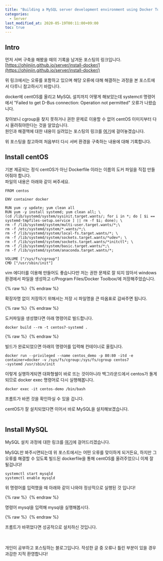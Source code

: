 ```yaml
---
title: "Building a MySQL server development environment using Docker Toolbox"
categories: 
  - Server
last_modified_at: 2020-05-19T00:11:00+09:00
toc: true
---
```


Intro
---
먼저 서버 구축을 해봤을 때의 기록을 남겨둔 포스팅의 링크입니다.<br/>
[https://ohjinjin.github.io/server/install-docker/](https://ohjinjin.github.io/server/install-docker/)<br/>

위 링크에서는 오류를 포함하고 있으며 해당 오류에 대해 해결하는 과정을 본 포스트에서 다루니 참고하시기 바랍니다.<br/>

docker에 centOS를 올리고 MySQL 설치까지 어떻게 해보았는데 systemctl 명령어에서 "Failed to get D-Bus connection: Operation not permitted" 오류가 나왔습니다.<br/>

찾아보니 cgroup을 찾지 못하거나 권한 문제로 이용할 수 없어  centOS 이미지부터 다시 올려줘야한다는 것을 알았습니다.<br/>
원인과 해결책에 대한 내용이 실려있는 포스팅의 링크를 [여기](https://this-programmer.com/entry/%EB%8F%84%EC%BB%A4Docker%EB%A1%9C-CentOS-%EC%9D%B4%EB%AF%B8%EC%A7%80-systemctl-%EC%82%AC%EC%9A%A9%ED%95%98%EA%B8%B0-2-failed-to-get-DBus-connection-Operation-not-permitted)에 걸어놓겠습니다.<br/>

위 포스팅을 참고하여 처음부터 다시 서버 환경을 구축하는 내용에 대해 기록합니다.<br/>


Install centOS
---
기본 제공되는 정식 centOS가 아닌 Dockerfile 이라는 이름의 도커 파일을 직접 만들어줘야 합니다.<br/>
파일의 내용은 아래와 같이 써주세요.<br/>

~~~
FROM centos

ENV container docker

RUN yum -y update; yum clean all
RUN yum -y install systemd; yum clean all; \
(cd /lib/systemd/system/sysinit.target.wants/; for i in *; do [ $i == systemd-tmpfiles-setup.service ] || rm -f $i; done); \
rm -f /lib/systemd/system/multi-user.target.wants/*;\
rm -f /etc/systemd/system/*.wants/*;\
rm -f /lib/systemd/system/local-fs.target.wants/*; \
rm -f /lib/systemd/system/sockets.target.wants/*udev*; \
rm -f /lib/systemd/system/sockets.target.wants/*initctl*; \
rm -f /lib/systemd/system/basic.target.wants/*;\
rm -f /lib/systemd/system/anaconda.target.wants/*;

VOLUME ["/sys/fs/cgroup"]
CMD ["/usr/sbin/init"]
~~~

vim 에디터를 이용해 만들어도 좋습니다만 저는 권한 문제로 잘 되지 않아서 windows 환경에서 파일을 생성하고 c/Program Files/Docker Toolbox/에 저장해주었습니다.<br/>

{% raw %} <img src="https://ohjinjin.github.io/assets/images/20200502docker/capture26.JPG" alt=""> {% endraw %}

확장자명 없이 저장하기 위해서는 저장 시 파일명을 큰 따옴표로 감싸주면 됩니다.<br/>

{% raw %} <img src="https://ohjinjin.github.io/assets/images/20200502docker/capture27.JPG" alt=""> {% endraw %}

도커파일을 생성했다면 아래 명령어로 빌드합니다.<br/>

~~~
docker build --rm -t centos7-systemd .
~~~
{% raw %} <img src="https://ohjinjin.github.io/assets/images/20200502docker/capture28.JPG" alt=""> {% endraw %}

빌드가 완료되었으면 아래의 명령어를 입력해 컨테이너로 올립니다.<br/>
~~~
docker run --privileged --name centos_demo -p 80:80 -itd -e container=docker -v /sys/fs/cgroup:/sys/fs/cgroup centos7
-systemd /usr/sbin/init
~~~

이렇게 실행하게되면 대화형쉘이 바로 뜨는 것이아니라 백그라운드에서 centos가 돌게 되므로 docker exec 명령어로 다시 실행해봅니다.<br/>

~~~
docker exec -it centos-demo /bin/bash
~~~

프롬트가 바뀐 것을 확인하실 수 있을 겁니다.<br/>

centOS가 잘 설치되었다면 이어서 바로 MySQL을 설치해보겠습니다.
<br/><br/>


Install MySQL
---
MySQL 설치 과정에 대한 링크를 [여기](https://ohjinjin.github.io/server/install-docker/#install-mysql)에 걸어드리겠습니다.<br/>

MySQL만 봐주시면되는데 위 포스트에서는 어떤 오류를 맞이하게 되거든요, 하지만 그 오류를 해결할 수 있도록 빌드된 dockerfile을 통해 centOS를 올려주었으니 이제 잘 될겁니다!<br/>

~~~
systemctl start mysqld
systemctl enable mysqld
~~~

위 명령어를 입력했을 때 아래와 같이 나와야 정상적으로 실행된 것 입니다!<br/>

{% raw %} <img src="https://ohjinjin.github.io/assets/images/20200502docker/capture29.JPG" alt=""> {% endraw %}

명령어 mysql을 입력해 mysql을 실행해봅시다.<br/>

{% raw %} <img src="https://ohjinjin.github.io/assets/images/20200502docker/capture30.JPG" alt=""> {% endraw %}

프롬트가 바뀌었다면 성공적으로 설치하신 것입니다.<br/>

<br/><br/>
개인이 공부하고 포스팅하는 블로그입니다. 작성한 글 중 오류나 틀린 부분이 있을 경우 과감한 지적 환영합니다!

<br/><br/>